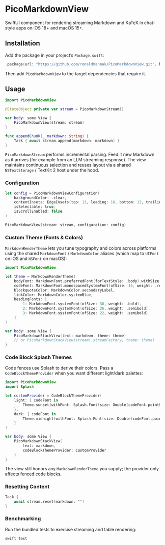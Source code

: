 # PicoMarkdownView

SwiftUI component for rendering streaming Markdown and KaTeX in chat-style apps on iOS 18+ and macOS 15+.

## Installation

Add the package in your project’s `Package.swift`:

```swift
.package(url: "https://github.com/ronaldmannak/PicoMarkdownView.git", branch: "main")
```

Then add `PicoMarkdownView` to the target dependencies that require it.

## Usage

```swift
import PicoMarkdownView

@StateObject private var stream = PicoMarkdownStream()

var body: some View {
    PicoMarkdownView(stream: stream)
}

func appendChunk(_ markdown: String) {
    Task { await stream.append(markdown: markdown) }
}
```

`PicoMarkdownStream` performs incremental parsing. Feed it new Markdown as it arrives (for example from an LLM streaming response). The view maintains continuous selection and reuses layout via a shared `NSTextStorage` / TextKit 2 host under the hood.

### Configuration

```swift
let config = PicoMarkdownViewConfiguration(
    backgroundColor: .clear,
    contentInsets: EdgeInsets(top: 12, leading: 16, bottom: 12, trailing: 16),
    isSelectable: true,
    isScrollEnabled: false
)

PicoMarkdownView(stream: stream, configuration: config)
```

### Custom Theme (Fonts & Colors)

`MarkdownRenderTheme` lets you tune typography and colors across platforms using the shared `MarkdownFont` / `MarkdownColor` aliases (which map to `UIFont` on iOS and `NSFont` on macOS):

```swift
import PicoMarkdownView

let theme = MarkdownRenderTheme(
    bodyFont: MarkdownFont.preferredFont(forTextStyle: .body).withSize(18),
    codeFont: MarkdownFont.monospacedSystemFont(ofSize: 16, weight: .regular),
    blockquoteColor: MarkdownColor.secondaryLabel,
    linkColor: MarkdownColor.systemBlue,
    headingFonts: [
        1: MarkdownFont.systemFont(ofSize: 30, weight: .bold),
        2: MarkdownFont.systemFont(ofSize: 26, weight: .semibold),
        3: MarkdownFont.systemFont(ofSize: 22, weight: .semibold)
    ]
)

var body: some View {
    PicoMarkdownStackView(text: markdown, theme: theme)
    // or PicoMarkdownStackView(stream: streamFactory, theme: theme)
}
```

### Code Block Splash Themes

Code fences use Splash to derive their colors. Pass a `CodeBlockThemeProvider` when you want different light/dark palettes:

```swift
import PicoMarkdownView
import Splash

let customProvider = CodeBlockThemeProvider(
    light: { codeFont in
        Theme.sunset(withFont: Splash.Font(size: Double(codeFont.pointSize)))
    },
    dark: { codeFont in
        Theme.midnight(withFont: Splash.Font(size: Double(codeFont.pointSize)))
    }
)

var body: some View {
    PicoMarkdownStackView(
        text: markdown,
        codeBlockThemeProvider: customProvider
    )
}
```

The view still honors any `MarkdownRenderTheme` you supply; the provider only affects fenced code blocks.

### Resetting Content

```swift
Task {
    await stream.reset(markdown: "")
}
```

### Benchmarking

Run the bundled tests to exercise streaming and table rendering:

```bash
swift test
```

